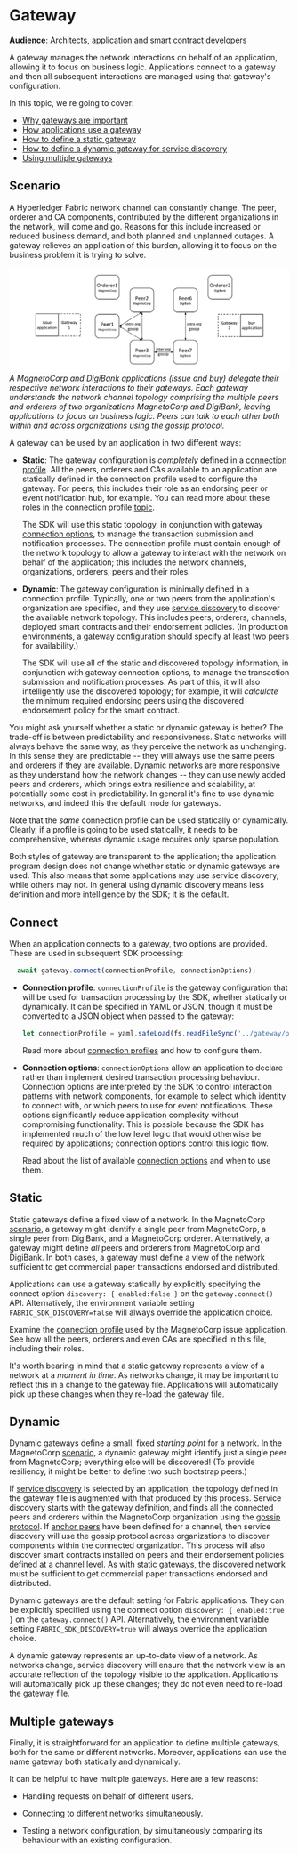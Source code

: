 # Gateway

**Audience**: Architects, application and smart contract developers

A gateway manages the network interactions on behalf of an application, allowing
it to focus on business logic. Applications connect to a gateway and then all
subsequent interactions are managed using that gateway's configuration.

In this topic, we're going to cover:

* [Why gateways are important](#scenario)
* [How applications use a gateway](#connect)
* [How to define a static gateway](#static)
* [How to define a dynamic gateway for service discovery](#dynamic)
* [Using multiple gateways](#multiple-gateways)

## Scenario

A Hyperledger Fabric network channel can constantly change.  The peer, orderer
and CA components, contributed by the different organizations in the network,
will come and go. Reasons for this include increased or reduced business demand,
and both planned and unplanned outages. A gateway relieves an application of
this burden, allowing it to focus on the business problem it is trying to solve.

![gateway.scenario](./develop.diagram.25.png) *A MagnetoCorp and DigiBank
applications (issue and buy) delegate their respective network interactions to
their gateways. Each gateway understands the network channel topology comprising
the multiple peers and orderers of two organizations MagnetoCorp and DigiBank,
leaving applications to focus on business logic. Peers can talk to each other
both within and across organizations using the gossip protocol.*

A gateway can be used by an application in two different ways:

* **Static**: The gateway configuration is *completely* defined in a [connection
  profile](./connectionprofile.html). All the peers, orderers and CAs
  available to an application are statically defined in the connection profile
  used to configure the gateway. For peers, this includes their role as an
  endorsing peer or event notification hub, for example. You can read more about
  these roles in the connection profile [topic](./connectionprofile.html).

  The SDK will use this static topology, in conjunction with gateway
  [connection options](./connectionoptions.html), to manage the transaction
  submission and notification processes. The connection profile must contain
  enough of the network topology to allow a gateway to interact with the
  network on behalf of the application; this includes the network channels,
  organizations, orderers, peers and their roles.


* **Dynamic**: The gateway configuration is minimally defined in a connection
  profile. Typically, one or two peers from the application's organization are
  specified, and they use [service discovery](../discovery-overview.html) to
  discover the available network topology. This includes peers, orderers,
  channels, deployed smart contracts and their endorsement policies. (In
  production environments, a gateway configuration should specify at least two
  peers for availability.)

  The SDK will use all of the static and discovered topology information, in
  conjunction with gateway connection options, to manage the transaction
  submission and notification processes. As part of this, it will also
  intelligently use the discovered topology; for example, it will *calculate*
  the minimum required endorsing peers using the discovered endorsement policy
  for the smart contract.

You might ask yourself whether a static or dynamic gateway is better? The
trade-off is between predictability and responsiveness. Static networks will
always behave the same way, as they perceive the network as unchanging. In this
sense they are predictable -- they will always use the same peers and orderers
if they are available. Dynamic networks are more responsive as they understand
how the network changes -- they can use newly added peers and orderers, which
brings extra resilience and scalability, at potentially some cost in
predictability. In general it's fine to use dynamic networks, and indeed this
the default mode for gateways.

Note that the *same* connection profile can be used statically or dynamically.
Clearly, if a profile is going to be used statically, it needs to be
comprehensive, whereas dynamic usage requires only sparse population.

Both styles of gateway are transparent to the application; the application
program design does not change whether static or dynamic gateways are used. This
also means that some applications may use service discovery, while others may
not. In general using dynamic discovery means less definition and more
intelligence by the SDK; it is the default.

## Connect

When an application connects to a gateway, two options are provided. These are
used in subsequent SDK processing:

```javascript
  await gateway.connect(connectionProfile, connectionOptions);
```

* **Connection profile**: `connectionProfile` is the gateway configuration that
  will be used for transaction processing by the SDK, whether statically or
  dynamically. It can be specified in YAML or JSON, though it must be converted
  to a JSON object when passed to the gateway:

  ```javascript
  let connectionProfile = yaml.safeLoad(fs.readFileSync('../gateway/paperNet.yaml', 'utf8'));
  ```

  Read more about [connection profiles](./connectionprofile.html) and how
  to configure them.


* **Connection options**: `connectionOptions` allow an application to declare
  rather than implement desired transaction processing behaviour. Connection
  options are interpreted by the SDK to control interaction patterns with
  network components, for example to select which identity to connect with, or
  which peers to use for event notifications. These options significantly reduce
  application complexity without compromising functionality. This is possible
  because the SDK has implemented much of the low level logic that would
  otherwise be required by applications; connection options control this logic
  flow.

  Read about the list of available [connection options](./connectionoptions.html)
  and when to use them.

## Static

Static gateways define a fixed view of a network. In the MagnetoCorp
[scenario](#scenario), a gateway might identify a single peer from MagnetoCorp,
a single peer from DigiBank, and a MagnetoCorp orderer. Alternatively, a gateway
might define *all* peers and orderers from MagnetoCorp and DigiBank. In both
cases, a gateway must define a view of the network sufficient to get commercial
paper transactions endorsed and distributed.

Applications can use a gateway statically by explicitly specifying the connect
option `discovery: { enabled:false }` on the `gateway.connect()` API.
Alternatively, the environment variable setting `FABRIC_SDK_DISCOVERY=false`
will always override the application choice.

Examine the [connection
profile](https://github.com/hyperledger/fabric-samples/blob/{BRANCH}/commercial-paper/organization/magnetocorp/gateway/networkConnection.yaml)
used by the MagnetoCorp issue application. See how all the peers, orderers and
even CAs are specified in this file, including their roles.

It's worth bearing in mind that a static gateway represents a view of a network
at a *moment in time*.  As networks change, it may be important to reflect this
in a change to the gateway file. Applications will automatically pick up these
changes when they re-load the gateway file.

## Dynamic

Dynamic gateways define a small, fixed *starting point* for a network. In the
MagnetoCorp [scenario](#scenario), a dynamic gateway might identify just a
single peer from MagnetoCorp; everything else will be discovered! (To provide
resiliency, it might be better to define two such bootstrap peers.)

If [service discovery](../discovery-overview.html) is selected by an
application, the topology defined in the gateway file is augmented with that
produced by this process. Service discovery starts with the gateway definition,
and finds all the connected peers and orderers within the MagnetoCorp
organization using the [gossip protocol](../gossip.html). If [anchor
peers](../glossary.html#anchor-peer) have been defined for a channel, then
service discovery will use the gossip protocol across organizations to discover
components within the connected organization. This process will also discover
smart contracts installed on peers and their endorsement policies defined at a
channel level. As with static gateways, the discovered network must be
sufficient to get commercial paper transactions endorsed and distributed.

Dynamic gateways are the default setting for Fabric applications. They can be
explicitly specified using the connect option `discovery: { enabled:true }` on
the `gateway.connect()` API. Alternatively, the environment variable setting
`FABRIC_SDK_DISCOVERY=true` will always override the application choice.

A dynamic gateway represents an up-to-date view of a network. As networks
change, service discovery will ensure that the network view is an accurate
reflection of the topology visible to the application. Applications will
automatically pick up these changes; they do not even need to re-load the
gateway file.

## Multiple gateways

Finally, it is straightforward for an application to define multiple gateways,
both for the same or different networks. Moreover, applications can use the name
gateway both statically and dynamically.

It can be helpful to have multiple gateways. Here are a few reasons:

* Handling requests on behalf of different users.

* Connecting to different networks simultaneously.

* Testing a network configuration, by simultaneously comparing its behaviour
  with an existing configuration.

<!--- Licensed under Creative Commons Attribution 4.0 International License
https://creativecommons.org/licenses/by/4.0/ -->
